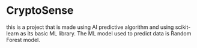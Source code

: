 # CryptoSense
this is a project that is made using AI predictive algorithm and using scikit-learn as its basic ML library. The ML model used to predict data is Random Forest model.
